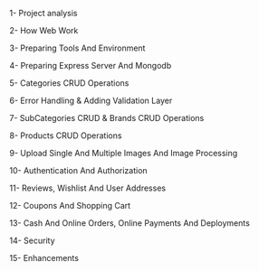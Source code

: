 1- Project analysis

2- How Web Work

3- Preparing Tools And Environment

4- Preparing Express Server And Mongodb

5- Categories CRUD Operations

6- Error Handling & Adding Validation Layer

7- SubCategories CRUD & Brands CRUD Operations

8- Products CRUD Operations

9- Upload Single And Multiple Images And Image Processing

10- Authentication And Authorization

11- Reviews, Wishlist And User Addresses

12- Coupons And Shopping Cart

13- Cash And Online Orders, Online Payments And Deployments

14- Security

15- Enhancements

